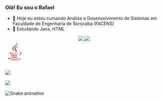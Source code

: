 ### Olá! Eu sou o Rafael


- 🔭 Hoje eu estou cursando Análise e Desenvolvimento de Sistemas em Faculdade de Engenharia de Sorocaba (FACENS)
- 🌱 Estudando Java, HTML

<div align="center">
  <a href="https://github.com/rafaelprataa">
  <img height="180em" src="https://github-readme-stats.vercel.app/api?username=rafaelprataa&show_icons=true&theme=dark&include_all_commits=true&count_private=true"/>
  <img height="180em" src="https://github-readme-stats.vercel.app/api/top-langs/?username=rafaelprataa&layout=compact&langs_count=7&theme=dark"/>
</div>

  <img align="center" alt="Rafa-J" height="60" width="60" src="https://raw.githubusercontent.com/devicons/devicon/master/icons/java/java-plain.svg">
  
##
  
  <div>
<a href = "mailto:rafaelpratadeoliveira17@gmail.com"><img src="https://img.shields.io/badge/Gmail-D14836?style=for-the-badge&logo=gmail&logoColor=white" target="_blank"></a>
    
<a href="https://www.linkedin.com/in/rafael-prata-85558a236/" target="_blank"><img src="https://img.shields.io/badge/-LinkedIn-%230077B5?style=for-the-badge&logo=linkedin&logoColor=white" target="_blank"></a> 
  
  </div>
  
  ![Snake animation](https://github.com/rafaelprataa/rafaelprataa/blob/output/github-contribution-grid-snake.svg)
